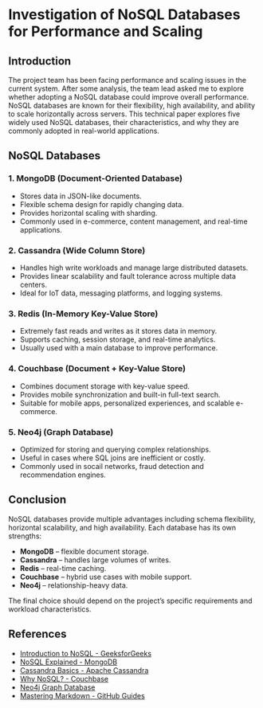 # Investigation of NoSQL Databases for Performance and Scaling

## Introduction
The project team has been facing performance and scaling issues in the current system. After some analysis, the team lead asked me to explore whether adopting a NoSQL database could improve overall performance. NoSQL databases are known for their flexibility, high availability, and ability to scale horizontally across servers. This technical paper explores five widely used NoSQL databases, their characteristics, and why they are commonly adopted in real-world applications.

## NoSQL Databases

### 1. MongoDB (Document-Oriented Database)
* Stores data in JSON-like documents.  
* Flexible schema design for rapidly changing data.  
* Provides horizontal scaling with sharding.  
* Commonly used in e-commerce, content management, and real-time applications.  

### 2. Cassandra (Wide Column Store)
* Handles high write workloads and manage large distributed datasets.  
* Provides linear scalability and fault tolerance across multiple data centers.  
* Ideal for IoT data, messaging platforms, and logging systems.  

### 3. Redis (In-Memory Key-Value Store)
* Extremely fast reads and writes as it stores data in memory.  
* Supports caching, session storage, and real-time analytics.  
* Usually used with a main database to improve performance.  

### 4. Couchbase (Document + Key-Value Store)
* Combines document storage with key-value speed.  
* Provides mobile synchronization and built-in full-text search.  
* Suitable for mobile apps, personalized experiences, and scalable e-commerce.  

### 5. Neo4j (Graph Database)
* Optimized for storing and querying complex relationships.  
* Useful in cases where SQL joins are inefficient or costly.  
* Commonly used in socail networks, fraud detection and recommendation engines.


## Conclusion 
NoSQL databases provide multiple advantages including schema flexibility, horizontal scalability, and high availability. Each database has its own strengths: 
* **MongoDB** – flexible document storage. 
* **Cassandra** – handles large volumes of writes. 
* **Redis** – real-time caching. 
* **Couchbase** – hybrid use cases with mobile support. 
* **Neo4j** – relationship-heavy data. 

The final choice should depend on the project’s specific requirements and workload characteristics.

## References
* [Introduction to NoSQL - GeeksforGeeks](https://www.geeksforgeeks.org/dbms/introduction-to-nosql/)
* [NoSQL Explained - MongoDB](https://www.mongodb.com/nosql-explained)
* [Cassandra Basics - Apache Cassandra](https://cassandra.apache.org/_/cassandra-basics.html)
* [Why NoSQL? - Couchbase](https://www.couchbase.com/resources/why-nosql/)
* [Neo4j Graph Database](https://neo4j.com/)
* [Mastering Markdown - GitHub Guides](https://guides.github.com/features/mastering-markdown/)
